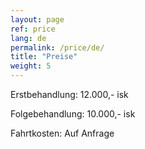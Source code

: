 ```yaml
---
layout: page
ref: price
lang: de
permalink: /price/de/
title: "Preise"
weight: 5
---
```


Erstbehandlung: 12.000,- isk

Folgebehandlung: 10.000,- isk

Fahrtkosten: Auf Anfrage
